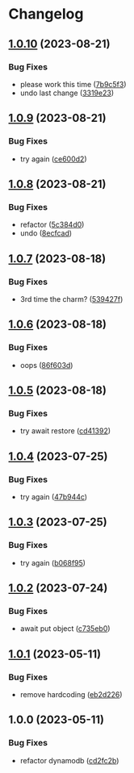 # Changelog

## [1.0.10](https://github.com/milltechfx/MillTechFX.DynamoDbBackUp/compare/v1.0.9...v1.0.10) (2023-08-21)


### Bug Fixes

* please work this time ([7b9c5f3](https://github.com/milltechfx/MillTechFX.DynamoDbBackUp/commit/7b9c5f312089cf2daa51399b55be4985e7a68f96))
* undo last change ([3319e23](https://github.com/milltechfx/MillTechFX.DynamoDbBackUp/commit/3319e236c375c4da52947a9ba238f03897e4ab64))

## [1.0.9](https://github.com/milltechfx/MillTechFX.DynamoDbBackUp/compare/v1.0.8...v1.0.9) (2023-08-21)


### Bug Fixes

* try again ([ce600d2](https://github.com/milltechfx/MillTechFX.DynamoDbBackUp/commit/ce600d2efc97e72223e4791f2f250b90d04cc67f))

## [1.0.8](https://github.com/milltechfx/MillTechFX.DynamoDbBackUp/compare/v1.0.7...v1.0.8) (2023-08-21)


### Bug Fixes

* refactor ([5c384d0](https://github.com/milltechfx/MillTechFX.DynamoDbBackUp/commit/5c384d064a274827612844ae35a0e1db66915107))
* undo ([8ecfcad](https://github.com/milltechfx/MillTechFX.DynamoDbBackUp/commit/8ecfcad992f8a1e18fd721be8ee63761c9030dbf))

## [1.0.7](https://github.com/milltechfx/MillTechFX.DynamoDbBackUp/compare/v1.0.6...v1.0.7) (2023-08-18)


### Bug Fixes

* 3rd time the charm? ([539427f](https://github.com/milltechfx/MillTechFX.DynamoDbBackUp/commit/539427fbe2af65b3a58bfe790fc1d78deb4b127b))

## [1.0.6](https://github.com/milltechfx/MillTechFX.DynamoDbBackUp/compare/v1.0.5...v1.0.6) (2023-08-18)


### Bug Fixes

* oops ([86f603d](https://github.com/milltechfx/MillTechFX.DynamoDbBackUp/commit/86f603d04b78673fc87748abc074a7858e2f15f9))

## [1.0.5](https://github.com/milltechfx/MillTechFX.DynamoDbBackUp/compare/v1.0.4...v1.0.5) (2023-08-18)


### Bug Fixes

* try await restore ([cd41392](https://github.com/milltechfx/MillTechFX.DynamoDbBackUp/commit/cd413920f5d1d41cb303dee857de14173bdd6720))

## [1.0.4](https://github.com/milltechfx/MillTechFX.DynamoDbBackUp/compare/v1.0.3...v1.0.4) (2023-07-25)


### Bug Fixes

* try again ([47b944c](https://github.com/milltechfx/MillTechFX.DynamoDbBackUp/commit/47b944c15307f78de45252145530bca30cbee2ab))

## [1.0.3](https://github.com/milltechfx/MillTechFX.DynamoDbBackUp/compare/v1.0.2...v1.0.3) (2023-07-25)


### Bug Fixes

* try again ([b068f95](https://github.com/milltechfx/MillTechFX.DynamoDbBackUp/commit/b068f9584b392e5c6ab773ed54356ef25776e7f6))

## [1.0.2](https://github.com/milltechfx/MillTechFX.DynamoDbBackUp/compare/v1.0.1...v1.0.2) (2023-07-24)


### Bug Fixes

* await put object ([c735eb0](https://github.com/milltechfx/MillTechFX.DynamoDbBackUp/commit/c735eb0a2b190cb8b72567a8934e2897e60f2304))

## [1.0.1](https://github.com/milltechfx/MillTechFX.DynamoDbBackUp/compare/v1.0.0...v1.0.1) (2023-05-11)


### Bug Fixes

* remove hardcoding ([eb2d226](https://github.com/milltechfx/MillTechFX.DynamoDbBackUp/commit/eb2d22628229ebdee7a309fded923d6bd80a865b))

## 1.0.0 (2023-05-11)


### Bug Fixes

* refactor dynamodb ([cd2fc2b](https://github.com/milltechfx/MillTechFX.DynamoDbBackUp/commit/cd2fc2bfd4471cd7f5152ea845d035be238cf47e))

